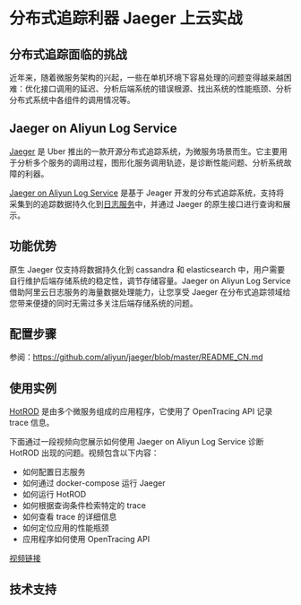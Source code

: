 # 分布式追踪利器 Jaeger 上云实战

## 分布式追踪面临的挑战
近年来，随着微服务架构的兴起，一些在单机环境下容易处理的问题变得越来越困难：优化接口调用的延迟、分析后端系统的错误根源、找出系统的性能瓶颈、分析分布式系统中各组件的调用情况等。

## Jaeger on Aliyun Log Service
[Jaeger](http://jaeger.readthedocs.io/en/latest/) 是 Uber 推出的一款开源分布式追踪系统，为微服务场景而生。它主要用于分析多个服务的调用过程，图形化服务调用轨迹，是诊断性能问题、分析系统故障的利器。

[Jaeger on Aliyun Log Service](https://github.com/aliyun/jaeger) 是基于 Jeager 开发的分布式追踪系统，支持将采集到的追踪数据持久化到[日志服务](https://help.aliyun.com/product/28958.html)中，并通过 Jaeger 的原生接口进行查询和展示。

## 功能优势
原生 Jaeger 仅支持将数据持久化到 cassandra 和 elasticsearch 中，用户需要自行维护后端存储系统的稳定性，调节存储容量。Jaeger on Aliyun Log Service 借助阿里云日志服务的海量数据处理能力，让您享受 Jaeger 在分布式追踪领域给您带来便捷的同时无需过多关注后端存储系统的问题。

## 配置步骤
参阅：https://github.com/aliyun/jaeger/blob/master/README_CN.md

## 使用实例
[HotROD](https://github.com/aliyun/jaeger/tree/master/examples/hotrod) 是由多个微服务组成的应用程序，它使用了 OpenTracing API 记录 trace 信息。

下面通过一段视频向您展示如何使用 Jaeger on Aliyun Log Service 诊断 HotROD 出现的问题。视频包含以下内容：
* 如何配置日志服务
* 如何通过 docker-compose 运行 Jaeger
* 如何运行 HotROD
* 如何根据查询条件检索特定的 trace
* 如何查看 trace 的详细信息
* 如何定位应用的性能瓶颈
* 应用程序如何使用 OpenTracing API

[视频链接]()

## 技术支持